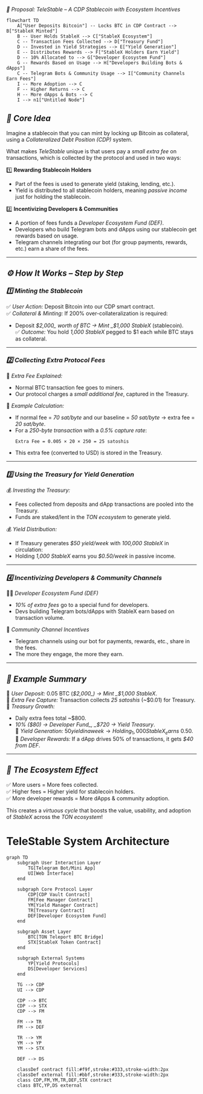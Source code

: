 _🔹 Proposal: TeleStable – A CDP Stablecoin with Ecosystem Incentives_

```mermaid
flowchart TD
    A["User Deposits Bitcoin"] -- Locks BTC in CDP Contract --> B["StableX Minted"]
    B -- User Holds StableX --> C["StableX Ecosystem"]
    C -- Transaction Fees Collected --> D["Treasury Fund"]
    D -- Invested in Yield Strategies --> E["Yield Generation"]
    E -- Distributes Rewards --> F["StableX Holders Earn Yield"]
    D -- 10% Allocated to --> G["Developer Ecosystem Fund"]
    G -- Rewards Based on Usage --> H["Developers Building Bots & dApps"]
    C -- Telegram Bots & Community Usage --> I["Community Channels Earn Fees"]
    I -- More Adoption --> C
    F -- Higher Returns --> C
    H -- More dApps & Bots --> C
    I --> n1["Untitled Node"]
```

## _🌟 Core Idea_

Imagine a stablecoin that you can mint by locking up Bitcoin as collateral, using a _Collateralized Debt Position (CDP)_ system.

What makes _TeleStable_ unique is that users pay a _small extra fee_ on transactions, which is collected by the protocol and used in two ways:

1️⃣ **Rewarding Stablecoin Holders**

- Part of the fees is used to generate yield (staking, lending, etc.).
- Yield is distributed to all stablecoin holders, meaning _passive income_ just for holding the stablecoin.

2️⃣ **Incentivizing Developers & Communities**

- A portion of fees funds a _Developer Ecosystem Fund (DEF)_.
- Developers who build Telegram bots and dApps using our stablecoin get rewards based on usage.
- Telegram channels integrating our bot (for group payments, rewards, etc.) earn a share of the fees.

---

## _⚙️ How It Works – Step by Step_

### _1️⃣ Minting the Stablecoin_

✅ _User Action:_ Deposit Bitcoin into our CDP smart contract.  
✅ _Collateral & Minting:_ If 200% over-collateralization is required:

- Deposit _$2,000_ worth of BTC → Mint _$1,000 StableX_ (stablecoin).  
  ✅ _Outcome:_ You hold _1,000 StableX_ pegged to $1 each while BTC stays as collateral.

---

### _2️⃣ Collecting Extra Protocol Fees_

📌 _Extra Fee Explained:_

- Normal BTC transaction fee goes to miners.
- Our protocol charges a _small additional fee_, captured in the Treasury.

📌 _Example Calculation:_

- If normal fee = _70 sat/byte_ and our baseline = _50 sat/byte_ → extra fee = _20 sat/byte_.
- For a _250-byte transaction_ with a _0.5% capture rate_:
  ```
  Extra Fee = 0.005 × 20 × 250 = 25 satoshis
  ```
- This extra fee (converted to USD) is stored in the Treasury.

---

### _3️⃣ Using the Treasury for Yield Generation_

💰 _Investing the Treasury:_

- Fees collected from deposits and dApp transactions are pooled into the Treasury.
- Funds are staked/lent in the _TON ecosystem_ to generate yield.

💰 _Yield Distribution:_

- If Treasury generates _$50 yield/week_ with _100,000 StableX_ in circulation:
- Holding _1,000 StableX_ earns you _$0.50/week_ in passive income.

---

### _4️⃣ Incentivizing Developers & Community Channels_

👨‍💻 _Developer Ecosystem Fund (DEF)_

- _10% of extra fees_ go to a special fund for developers.
- Devs building Telegram bots/dApps with StableX earn based on transaction volume.

📢 _Community Channel Incentives_

- Telegram channels using our bot for payments, rewards, etc., share in the fees.
- The more they engage, the more they earn.

---

## _📌 Example Summary_

🔹 _User Deposit:_ 0.05 BTC (_$2,000_) → Mint _$1,000 StableX_.  
🔹 _Extra Fee Capture:_ Transaction collects _25 satoshis_ (~$0.01) for Treasury.  
🔹 _Treasury Growth:_

- Daily extra fees total ~$800.
- _10% ($80) → Developer Fund_, _$720 → Yield Treasury_.  
  🔹 _Yield Generation:_ $50 yield in a week → Holding _1,000 StableX_ earns ~$0.50.  
  🔹 _Developer Rewards:_ If a dApp drives 50% of transactions, it gets _$40 from DEF_.

---

## _🚀 The Ecosystem Effect_

✅ More users = More fees collected.  
✅ Higher fees = Higher yield for stablecoin holders.  
✅ More developer rewards = More dApps & community adoption.

This creates a _virtuous cycle_ that boosts the value, usability, and adoption of _StableX_ across the _TON ecosystem_!

# TeleStable System Architecture

```mermaid
graph TD
    subgraph User Interaction Layer
        TG[Telegram Bot/Mini App]
        UI[Web Interface]
    end

    subgraph Core Protocol Layer
        CDP[CDP Vault Contract]
        FM[Fee Manager Contract]
        YM[Yield Manager Contract]
        TR[Treasury Contract]
        DEF[Developer Ecosystem Fund]
    end

    subgraph Asset Layer
        BTC[TON Teleport BTC Bridge]
        STX[StableX Token Contract]
    end

    subgraph External Systems
        YP[Yield Protocols]
        DS[Developer Services]
    end

    TG --> CDP
    UI --> CDP

    CDP --> BTC
    CDP --> STX
    CDP --> FM

    FM --> TR
    FM --> DEF

    TR --> YM
    YM --> YP
    YM --> STX

    DEF --> DS

    classDef contract fill:#f9f,stroke:#333,stroke-width:2px
    classDef external fill:#bbf,stroke:#333,stroke-width:2px
    class CDP,FM,YM,TR,DEF,STX contract
    class BTC,YP,DS external
```
